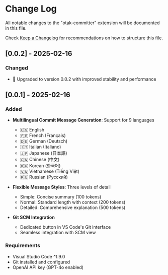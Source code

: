# Change Log

All notable changes to the "otak-committer" extension will be documented in this file.

Check [Keep a Changelog](http://keepachangelog.com/) for recommendations on how to structure this file.

## [0.0.2] - 2025-02-16

### Changed
- 🔄 Upgraded to version 0.0.2 with improved stability and performance

## [0.0.1] - 2025-02-16

### Added
- **Multilingual Commit Message Generation**: Support for 9 languages
  - 🇺🇸 English
  - 🇫🇷 French (Français)
  - 🇩🇪 German (Deutsch)
  - 🇮🇹 Italian (Italiano)
  - 🇯🇵 Japanese (日本語)
  - 🇨🇳 Chinese (中文)
  - 🇰🇷 Korean (한국어)
  - 🇻🇳 Vietnamese (Tiếng Việt)
  - 🇷🇺 Russian (Русский)

- **Flexible Message Styles**: Three levels of detail
  - Simple: Concise summary (100 tokens)
  - Normal: Standard length with context (200 tokens)
  - Detailed: Comprehensive explanation (500 tokens)

- **Git SCM Integration**
  - Dedicated button in VS Code's Git interface
  - Seamless integration with SCM view

### Requirements
- Visual Studio Code ^1.9.0
- Git installed and configured
- OpenAI API key (GPT-4o enabled)